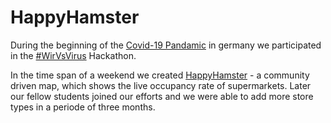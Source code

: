 # HappyHamster

During the beginning of the [Covid-19 Pandamic](https://en.wikipedia.org/wiki/COVID-19_pandemic) in germany we participated in the [#WirVsVirus](https://wirvsvirus.org/) Hackathon.

In the time span of a weekend we created [HappyHamster](https://github.com/Happy-Hamster) - a community driven map, which shows the live occupancy rate of supermarkets.
Later our fellow students joined our efforts and we were able to add more store types in a periode of three months.

